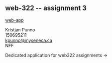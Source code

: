 ## web-322 -- assignment 3

[web-app](https://tasty-headscarf-ox.cyclic.app/about)

Kristjan Punno  
150695211  
kpunno@myseneca.ca  
NFF  

Dedicated application for web322 assignments ->
